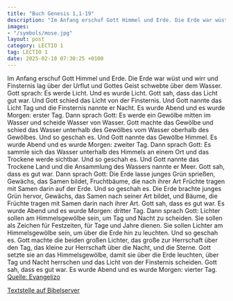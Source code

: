 ```yaml
---
title: "Buch Genesis 1,1-19"
description: "Im Anfang erschuf Gott Himmel und Erde. Die Erde war wüst und wirr und Finsternis lag über der Urflut und Gottes Geist schwebte über dem Wasser. Gott sprach: Es werde Licht. Und es wurde Licht. Gott sah, dass das Licht gut war. Und Gott schied das Licht von der Finsternis. Und Go...."
images:
- "/symbols/mose.jpg"
layout: post
category: LECTIO 1
tag: LECTIO 1
date: 2025-02-10 07:30:25 +0100
---
```

Im Anfang erschuf Gott Himmel und Erde.
Die Erde war wüst und wirr und Finsternis lag über der Urflut und Gottes Geist schwebte über dem Wasser.
Gott sprach: Es werde Licht. Und es wurde Licht.
Gott sah, dass das Licht gut war. Und Gott schied das Licht von der Finsternis.
Und Gott nannte das Licht Tag und die Finsternis nannte er Nacht.<!--more--> Es wurde Abend und es wurde Morgen: erster Tag.
Dann sprach Gott: Es werde ein Gewölbe mitten im Wasser und scheide Wasser von Wasser.
Gott machte das Gewölbe und schied das Wasser unterhalb des Gewölbes vom Wasser oberhalb des Gewölbes. Und so geschah es.
Und Gott nannte das Gewölbe Himmel. Es wurde Abend und es wurde Morgen: zweiter Tag.
Dann sprach Gott: Es sammle sich das Wasser unterhalb des Himmels an einem Ort und das Trockene werde sichtbar. Und so geschah es.
Und Gott nannte das Trockene Land und die Ansammlung des Wassers nannte er Meer. Gott sah, dass es gut war.
Dann sprach Gott: Die Erde lasse junges Grün sprießen, Gewächs, das Samen bildet, Fruchtbäume, die nach ihrer Art Früchte tragen mit Samen darin auf der Erde. Und so geschah es.
Die Erde brachte junges Grün hervor, Gewächs, das Samen nach seiner Art bildet, und Bäume, die Früchte tragen mit Samen darin nach ihrer Art. Gott sah, dass es gut war.
Es wurde Abend und es wurde Morgen: dritter Tag.
Dann sprach Gott: Lichter sollen am Himmelsgewölbe sein, um Tag und Nacht zu scheiden. Sie sollen als Zeichen für Festzeiten, für Tage und Jahre dienen.
Sie sollen Lichter am Himmelsgewölbe sein, um über die Erde hin zu leuchten. Und so geschah es.
Gott machte die beiden großen Lichter, das große zur Herrschaft über den Tag, das kleine zur Herrschaft über die Nacht, und die Sterne.
Gott setzte sie an das Himmelsgewölbe, damit sie über die Erde leuchten,
über Tag und Nacht herrschen und das Licht von der Finsternis scheiden. Gott sah, dass es gut war.
Es wurde Abend und es wurde Morgen: vierter Tag.<br>
[Quelle: Evangelizo](https://evangeliumtagfuertag.org/DE/gospel)

[Textstelle auf Bibelserver](https://www.bibleserver.com/EU/1.Mose1,1-19)
